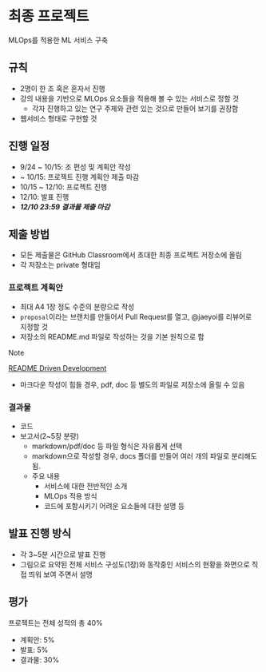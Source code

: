 # 최종 프로젝트

MLOps를 적용한 ML 서비스 구축


## 규칙
- 2명이 한 조 혹은 혼자서 진행
- 강의 내용을 기반으로 MLOps 요소들을 적용해 볼 수 있는 서비스로 정할 것
   - 각자 진행하고 있는 연구 주제와 관련 있는 것으로 만들어 보기를 권장함
- 웹서비스 형태로 구현할 것


## 진행 일정
- 9/24 ~ 10/15: 조 편성 및 계획안 작성
- ~ 10/15: 프로젝트 진행 계획안 제출 마감
- 10/15 ~ 12/10: 프로젝트 진행
- 12/10: 발표 진행
- ***12/10 23:59 결과물 제출 마감***


## 제출 방법
- 모든 제출물은 GitHub Classroom에서 초대한 최종 프로젝트 저장소에 올림
- 각 저장소는 private 형태임

### 프로젝트 계획안
- 최대 A4 1장 정도 수준의 분량으로 작성
- ```proposal```이라는 브랜치를 만들어서 Pull Request를 열고, @jaeyoi를 리뷰어로 지정할 것
- 저장소의 README.md 파일로 작성하는 것을 기본 원칙으로 함
> [!NOTE]
> [README Driven Development](https://news.hada.io/topic?id=15502)
- 마크다운 작성이 힘들 경우, pdf, doc 등 별도의 파일로 저장소에 올릴 수 있음

### 결과물
- 코드
- 보고서(2~5장 분량)
   - markdown/pdf/doc 등 파일 형식은 자유롭게 선택
   - markdown으로 작성할 경우, docs 폴더를 만들어 여러 개의 파일로 분리해도 됨.
   - 주요 내용
      - 서비스에 대한 전반적인 소개
      - MLOps 적용 방식
      - 코드에 포함시키기 어려운 요소들에 대한 설명 등


## 발표 진행 방식
- 각 3~5분 시간으로 발표 진행
- 그림으로 요약된 전체 서비스 구성도(1장)와 동작중인 서비스의 현황을 화면으로 직접 띄워 보여 주면서 설명


## 평가
프로젝트는 전체 성적의 총 40%
- 계획안: 5%
- 발표: 5%
- 결과물: 30%
